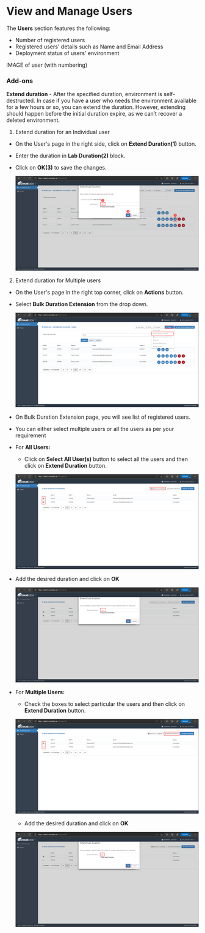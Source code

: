 # View and Manage Users

The **Users** section features the following:

* Number of registered users
* Registered users' details such as Name and Email Address
* Deployment status of users' environment

IMAGE of user (with numbering)

### **Add-ons**

**Extend duration** - After the specified duration, environment is self-destructed. In case if you have a user who needs the environment available for a few hours or so, you can extend the duration. However, extending should happen before the initial duration expire, as we can’t recover a deleted environment.

1. Extend duration for an Individual user

* On the User's page in the right side, click on **Extend Duration(1)** button. 
* Enter the duration in **Lab Duration(2)** block.
* Click on **OK(3)** to save the changes.

   <kbd> ![](media/image8.png) </kbd>

2. Extend duration for Multiple users

* On the User's page in the right top corner, click on **Actions** button.
* Select **Bulk Duration Extension** from the drop down.

   <kbd> ![](media/image12.png) </kbd>
   
* On Bulk Duration Extension page, you will see list of registered users.
* You can either select multiple users or all the users as per your requirement
* For **All Users:**
  - Click on **Select All User(s)** button to select all the users and then click on **Extend Duration** button.
   
   <kbd> ![](media/image11.png) </kbd>

- Add the desired duration and click on **OK**
   
   <kbd> ![](media/image13.png) </kbd>
   
* For **Multiple Users:** 
  - Check the boxes to select particular the users and then click on **Extend Duration** button.
  
  <kbd> ![](media/image10.png) </kbd>

  - Add the desired duration and click on **OK**

  <kbd> ![](media/image14.png) </kbd>

